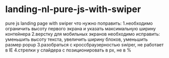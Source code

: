 # landing-nl-pure-js-with-swiper
pure js landing page with swiper
что нужно поправить:
1.необходимо ограничить высоту первого экрана и указать максимальную ширину контейнера
2.верстку для мобильных экранов необходимо исправить: уменьшить высоту текста, увеличить ширину блоков, уменьшить размер popup
3.разобраться с кроссбраузерностью swiper, не работает в IE
4.стрелки у слайдера с позиционировать в px, не в %
